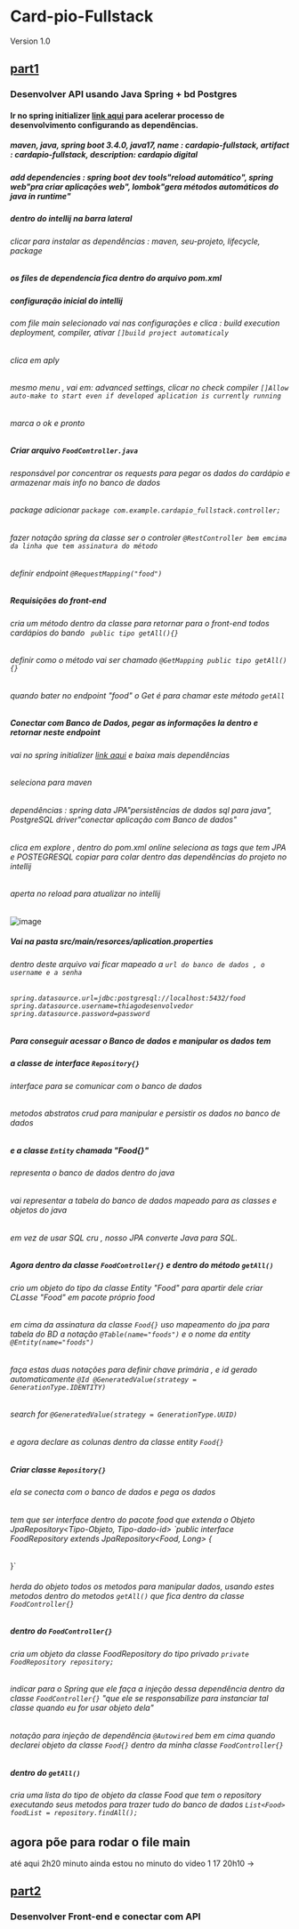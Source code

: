 # Card-pio-Fullstack
Version 1.0
## [part1](https://youtu.be/lUVureR5GqI?si=MrS2uFq2hSk-41yY)
### Desenvolver API usando Java Spring + bd Postgres

#### Ir no spring initializer [link aqui](https://start.spring.io/) para acelerar processo de desenvolvimento configurando as dependências.
##### maven, java, spring boot 3.4.0, java17, name : cardapio-fullstack, artifact : cardapio-fullstack, description: cardapio digital
##### add dependencies : spring boot dev tools"reload automático", spring web"pra criar aplicações web", lombok"gera métodos automáticos do java in runtime"
##### dentro do intellij na barra lateral
###### clicar para instalar as dependências : maven, seu-projeto, lifecycle, package
##### os files de dependencia fica dentro do arquivo pom.xml

##### configuração inicial do intellij
###### com file main selecionado vai nas configurações e clica : build execution deployment, compiler, ativar `[]build project automaticaly`
###### clica em aply
###### mesmo menu , vai em:  advanced settings, clicar no check compiler `[]Allow auto-make to start even if developed aplication is currently running`
###### marca o ok e pronto

##### Criar arquivo `FoodController.java`
###### responsável por concentrar os requests para pegar os dados do cardápio e armazenar mais info no banco de dados
###### package adicionar `package com.example.cardapio_fullstack.controller;`
###### fazer notação spring da classe ser o controler `@RestController bem emcima da linha que tem assinatura do método`
###### definir endpoint `@RequestMapping("food")`

##### Requisições do front-end 
###### cria um método dentro da classe para retornar para o front-end todos cardápios do bando ` public tipo getAll(){}`
###### definir como o método vai ser chamado `@GetMapping public tipo getAll(){}`
###### quando bater no endpoint "food" o Get é para chamar este método `getAll`

##### Conectar com Banco de Dados, pegar as informações la dentro e retornar neste endpoint
###### vai no spring initializer [link aqui](https://start.spring.io/) e baixa mais dependências
###### seleciona para maven
###### dependências : spring data JPA"persistências de dados sql para java", PostgreSQL driver"conectar aplicação com Banco de dados"
###### clica em explore , dentro do pom.xml online seleciona as tags que tem JPA  e POSTEGRESQL copiar para colar dentro das dependências do projeto no intellij
###### aperta no reload para atualizar no intellij
![image](https://github.com/user-attachments/assets/b2393718-8a5a-4d68-9ce3-04138f961a09)
##### Vai na pasta src/main/resorces/aplication.properties
###### dentro deste arquivo vai ficar mapeado a `url do banco de dados , o username e a senha`
###### `spring.datasource.url=jdbc:postgresql://localhost:5432/food` `spring.datasource.username=thiagodesenvolvedor` `spring.datasource.password=password`
##### Para conseguir acessar o Banco de dados e manipular os dados tem

##### a classe de interface `Repository{}` 
###### interface para se comunicar com o banco de dados
###### metodos abstratos crud para manipular e persistir os dados no banco de dados
##### e a classe `Entity`  chamada "Food{}"
###### representa o banco de dados dentro do java
###### vai representar a tabela do banco de dados mapeado para as classes e objetos do java
###### em vez de usar SQL cru , nosso JPA converte Java para SQL.

##### Agora dentro da classe `FoodController{}` e dentro do método `getAll()`
###### crio um objeto do tipo da classe Entity "Food" para apartir dele criar CLasse "Food" em pacote próprio food
###### em cima da assinatura da classe `Food{}` uso mapeamento do jpa para tabela do BD a notação `@Table(name="foods")` e o nome da entity `@Entity(name="foods")` 
###### faça estas duas notações para definir chave primária , e id gerado automaticamente `@Id @GeneratedValue(strategy = GenerationType.IDENTITY)`
###### search for `@GeneratedValue(strategy = GenerationType.UUID)`
###### e agora declare as colunas dentro da classe entity `Food{}`

##### Criar classe `Repository{}` 

###### ela se conecta com o banco de dados e pega os dados
###### tem que ser interface dentro do pacote food que extenda o Objeto JpaRepository<Tipo-Objeto, Tipo-dado-id> `public interface FoodRepository extends JpaRepository<Food, Long> {
}`
###### herda do objeto todos os metodos para manipular dados, usando estes metodos dentro do metodos `getAll()` que fica dentro da classe `FoodController{}`
##### dentro do `FoodController{}`
###### cria um objeto da classe FoodRepository do tipo privado `private FoodRepository repository;`
###### indicar para o Spring que ele faça a injeção dessa dependência dentro da classe `FoodController{}` "que ele se responsabilize para instanciar tal classe quando eu for usar objeto dela"
###### notação para injeção de dependência `@Autowired` bem em cima quando declarei objeto da classe `Food{}` dentro da minha classe `FoodController{}`
##### dentro do `getAll()`
###### cria uma lista do tipo de objeto da classe Food que tem o repository executando seus metodos para trazer tudo do banco de dados `List<Food> foodList = repository.findAll();`
## agora põe para rodar o file main


até aqui 2h20 minuto ainda estou no minuto do video 1 17
20h10 ->


## [part2](https://youtu.be/WHruc3_2z68) 
### Desenvolver Front-end e conectar com API 
